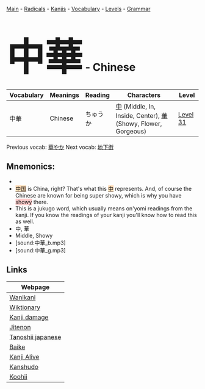 <style> bigfont {font-size: 100px}</style>
[Main](../README.md) -
[Radicals](../radicals.md) -
[Kanjis](../kanjis.md) -
[Vocabulary](../vocabulary.md) -
[Levels](../levels.md) -
[Grammar](../grammar.md)
# <bigfont> 中華</bigfont> - Chinese 

| Vocabulary | Meanings | Reading | Characters | Level |
| --- | --- | --- | --- | --- |
| 中華 | Chinese | ちゅうか |  [中](../kanjis/中.md) (Middle, In, Inside, Center), [華](../kanjis/華.md) (Showy, Flower, Gorgeous) | [Level 31](../levels/wk_level31.md) |

Previous vocab: [華やか](華やか.md) Next vocab: [地下街](地下街.md) 

## Mnemonics:

* 
* <span style="background-color:#fed8b1"> [中国]([中](https://jisho.org/search/中)国)</span> is China, right? That's what this <span style="background-color:#fed8b1"> [中](https://jisho.org/search/中)</span> represents. And, of course the Chinese are known for being super showy, which is why you have <span style="background-color:#ffcccb"> showy</span> there. 
* This is a jukugo word, which usually means on'yomi readings from the kanji. If you know the readings of your kanji you'll know how to read this as well.
* 中, 華
* Middle, Showy
* [sound:中華_b.mp3]
* [sound:中華_g.mp3]


## Links 

| Webpage |
| --- |
| [Wanikani          ](https://www.wanikani.com/kanji/中華) |
| [Wiktionary        ](https://en.wiktionary.org/wiki/中華) |
| [Kanji damage      ](http://www.kanjidamage.com/kanji/search?utf8=✓&q=中華) |
| [Jitenon           ](https://jitenon.com/kanji/中華) |
| [Tanoshii japanese ](https://www.tanoshiijapanese.com/dictionary/kanji.cfm?k=中華) |
| [Baike             ](https://baike.baidu.com/item/中華) |
| [Kanji Alive       ](https://app.kanjialive.com/中華) |
| [Kanshudo          ](https://www.kanshudo.com/searchmn?q=中華) |
| [Koohii            ](https://kanji.koohii.com/study/kanji/中華) |

